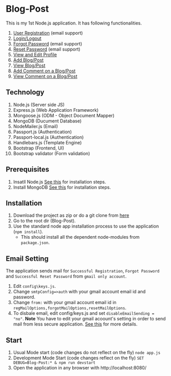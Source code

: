 # Blog-Post

This is my 1st Node.js application. It has following functionalities.
1. [User Registration](public/images/screenshots/register.JPG) (email support)
2. [Login/Logout](public/images/screenshots/login.JPG)
3. [Forgot Password](public/images/screenshots/forgot.JPG) (email support) 
4. [Reset Password](public/images/screenshots/reset.JPG) (email support)
5. [View and Edit Profile](public/images/screenshots/profile.JPG)
6. [Add Blog/Post](public/images/screenshots/add_post.JPG)
7. [View Blog/Post](public/images/screenshots/dashboard.JPG)
8. [Add Comment on a Blog/Post](public/images/screenshots/post_details.JPG)
9. [View Comment on a Blog/Post](public/images/screenshots/comment.JPG)

## Technology
1. Node.js (Server side JS)
2. Express.js (Web Application Framework)
3. Mongoose.js (ODM - Object Document Mapper)
4. MongoDB (Ducument Database)
5. NodeMailer.js (Email)
6. Passport.js (Authentication)
7. Passport-local.js (Authentication)
8. Handlebars.js (Template Engine)
9. Bootstrap (Frontend, UI)
10. Bootstrap validator (Form validation)

## Prerequisites
1. Insatll Node.js [See this](https://www.guru99.com/download-install-node-js.html) for installation steps.
2. Install MongoDB [See this](https://docs.mongodb.com/manual/tutorial/install-mongodb-on-windows/) for installation steps.

## Installation
1. Download the project as zip or do a git clone from [here](https://github.com/AshisRaj/Blog-Post)
2. Go to the root dir (Blog-Post).
3. Use the standard node app installation process to use the application (`npm install`).
    - This should install all the dependent node-modules from `package.json`.
    
## Email Setting
The application sends mail for `Successful Registration`, `Forgot Password` and `Successful Reset Password` from `gmail only account`.
1. Edit `config\keys.js`.
2. Change `smtpConfig=>auth` with your gmail account email id and password.
3. Change `from:` with your gmail account email id in `regMailOptions,forgotMailOptions,resetMailOptions`.
4. To disbale email, edit config/keys.js and set `disableEmailSending = "no"`.
**Note** You have to edit your gmail acoount's setting in order to send mail from less secure application. [See this](https://support.google.com/accounts/answer/6010255?hl=en) for more details.


## Start
1. Usual Mode start (code changes do not reflect on the fly) `node app.js`
2. Development Mode Start (code changes reflect on the fly) `SET DEBUG=Blog-Post:* & npm run devstart`
3. Open the application in any browser with http://localhost:8080/

